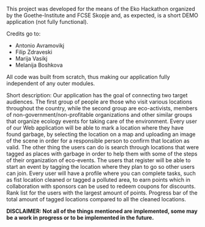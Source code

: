 This project was developed for the means of the Eko Hackathon organized by the Goethe-Institute and FCSE Skopje and, as expected, is a short DEMO application (not fully functional).

Credits go to:
- Antonio Avramovikj
- Filip Zdraveski
- Marija Vasikj
- Melanija Boshkova

All code was built from scratch, thus making our application fully independent of any outer modules. 

Short description:
Our application has the goal of connecting two target audiences.
The first group of people are those who visit various locations throughout the country, while the second group are eco-activists, members of non-government/non-profitable
organizations and other similar groups that organize ecology events for taking care of the environment.
Every user of our Web application will be able to mark a location where they have found garbage, by selecting the location on a map and uploading an image of the scene
in order for a responsible person to confirm that location as valid.
The other thing the users can do is search through locations that were tagged as places with garbage in order to help them with some of the steps of their organization of 
eco-events.
The users that register will be able to start an event by tagging the location where they plan to go so other users can join.
Every user will have a profile where you can complete tasks, such as fist location cleaned or tagged a polluted area, to earn points which in collaboration with sponsors can be
used to redeem coupons for discounts.
Rank list for the users with the largest amount of points.
Progress bar of the total amount of tagged locations compared to all the cleaned locations.

**DISCLAIMER: Not all of the things mentioned are implemented, some may be a work in progress or to be implemented in the future.**
